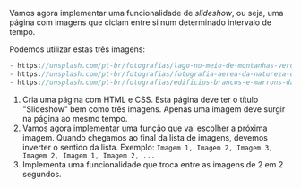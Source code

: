 Vamos agora implementar uma funcionalidade de _slideshow_, ou seja, uma página com imagens que ciclam entre si num determinado intervalo de tempo.

Podemos utilizar estas três imagens:
```typescript
- https://unsplash.com/pt-br/fotografias/lago-no-meio-de-montanhas-verdes-z_f2JrBRbOg
- https://unsplash.com/pt-br/fotografias/fotografia-aerea-da-natureza-de-palmeiras-verdes-a-beira-mar-durante-o-dia-atSUvc1hMwk
- https://unsplash.com/pt-br/fotografias/edificios-brancos-e-marrons-da-cidade-durante-o-dia-Nyvq2juw4_o
```

1. Cria uma página com HTML e CSS. Esta página deve ter o título "Slideshow" bem como três imagens. Apenas uma imagem deve surgir na página ao mesmo tempo.
2. Vamos agora implementar uma função que vai escolher a próxima imagem. Quando chegamos ao final da lista de imagens, devemos inverter o sentido da lista. Exemplo: `Imagem 1, Imagem 2, Imagem 3, Imagem 2, Imagem 1, Imagem 2, ...`
3. Implementa uma funcionalidade que troca entre as imagens de 2 em 2 segundos.

